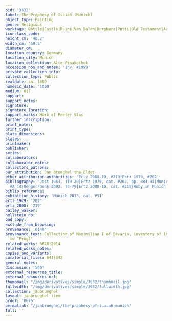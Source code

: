 ```yaml
---
pid: '3632'
label: The Prophecy of Isaiah (Munich)
object_type: Painting
genre: Religious
worktags: Battle|Castle|Ruins|Van Balen|Burghers|Putti|Old Testament|Armor
iconclass_code:
height_cm: '40.2'
width_cm: '50.5'
diameter_cm:
location_country: Germany
location_city: Munich
location_collection: Alte Pinakothek
accession_nos_and_notes: 'inv. #1999'
private_collection_info:
collection_type: Public
realdate: ca. 1609
numeric_date: '1609'
medium: Oil
support:
support_notes:
signature:
signature_location:
support_marks: Mark of Peeter Stas
further_inscription:
print_notes:
print_type:
plate_dimensions:
states:
printmaker:
publisher:
series:
collaborators:
collaborator_notes:
collectors_patrons:
our_attribution: Jan Brueghel the Elder
other_attribution_authorities: 'Ertz 2008-10, #219|Ertz 1979, #202'
bibliography: 'Jost 1963, 119-20|Ertz 1979, cat. #202, pp. 383-84|Munich 1996, p.46|Werche
  #A 14|Renger/Denk 2002, 78-79|Ertz 2008-10, cat. #219|Ruby in Munich 2013, p. 53'
biblio_reference:
exhibition_history: 'Munich 2013, cat. #51'
ertz_1979: '202'
ertz_2008: '219'
bailey_walker:
hollstein_no:
bad_copy:
exclude_from_browsing:
provenance: '6148'
provenance_text: Collection of Maximilian I of Bavaria, inventory of 1627/30, attributed
  to "Prügl"
related_works: 3678|2914
related_works_notes:
copies_and_variants:
curatorial_files: 641|642
general_notes:
discussion: '560'
external_resources_title:
external_resources_url:
thumbnail: "/img/derivatives/simple/3632/thumbnail.jpg"
fullwidth: "/img/derivatives/simple/3632/fullwidth.jpg"
collection: janbrueghel
layout: janbrueghel_item
order: '0676'
permalink: "/janbrueghel/the-prophecy-of-isaiah-munich"
full: ''
---
```

